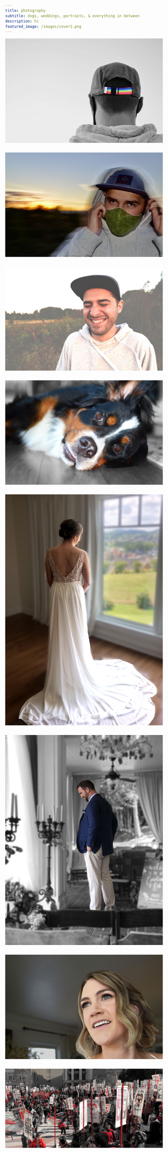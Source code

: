 ```yaml
---
title: photography
subtitle: dogs, weddings, portraits, & everything in between 
description: hi
featured_image: /images/cover2.png
---
```


<img src="/images/photos/rainbow.jpg" style="float: left; margin-right: 10px;" />
<p>&nbsp;</p>

<img src="/images/photos/mask.jpg" style="float: left; margin-right: 10px;" />

<p>&nbsp;</p>

<img src="/images/photos/laugh.jpg" style="float: left; margin-right: 10px;" />

<p>&nbsp;</p>

<img src="/images/photos/heidi.jpg" style="float: left; margin-right: 10px;" />

<p>&nbsp;</p>

<img src="/images/photos/caroline_wedding.jpg" style="float: left; margin-right: 10px;" />

<p>&nbsp;</p>

<img src="/images/photos/rob_wedding.jpg" style="float: left; margin-right: 10px;" />

<p>&nbsp;</p>

<img src="/images/photos/maddie.jpg" style="float: left; margin-right: 10px;" />

<p>&nbsp;</p>

<img src="/images/photos/strike.jpg" style="float: left; margin-right: 10px;" />

